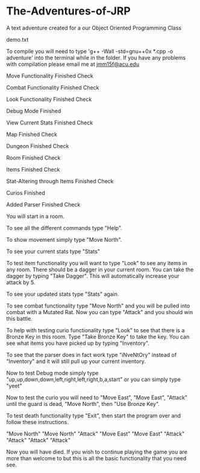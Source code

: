 # The-Adventures-of-JRP
A text adventure created for a our Object Oriented Programming Class

demo.txt

To compile you will need to type 
'g++ -Wall -std=gnu++0x *.cpp -o adventure'
into the terminal while in the folder.
If you have any problems with compilation please email me
at jmm15f@acu.edu

Move Functionality Finished Check

Combat Functionality Finished Check

Look Functionality Finished Check

Debug Mode Finished 

View Current Stats Finished  Check

Map Finished Check

Dungeon Finished Check

Room Finished Check

Items Finished Check

Stat-Altering through Items Finished Check

Curios Finished

Added Parser Finished Check


You will start in a room.

To see all the different commands type "Help".

To show movement simply type "Move North".

To see your current stats type "Stats"

To test item functionality you will want to type "Look" to see any items in any room. There should be a dagger in your current room. You can take the dagger by typing "Take Dagger". This will automatically increase your attack by 5.

To see your updated stats type "Stats" again.

To see combat functionality type "Move North" and you will be pulled into combat with a Mutated Rat. Now you can type "Attack" and you should win this battle.

To help with testing curio functionality type "Look" to see that there is a Bronze Key in this room. Type "Take Bronze Key" to take the key. You can see what items you have picked up by typing "Inventory".

To see that the parser does in fact work type "iNveNtOry" instead of "Inventory" and it will still pull up your current inventory.

Now to test Debug mode simply type "up,up,down,down,left,right,left,right,b,a,start" or you can simply type "yeet"

Now to test the curio you will need to "Move East", "Move East", "Attack" until the guard is dead, "Move North", then "Use Bronze Key".

To test death functionality type "Exit", then start the program over and follow these instructions.

"Move North"
"Move North"
"Attack"
"Move East"
"Move East"
"Attack"
"Attack"
"Attack"
"Attack"

Now you will have died. If you wish to continue playing the game you are more than welcome to but this is all the basic functionality that you need see.
